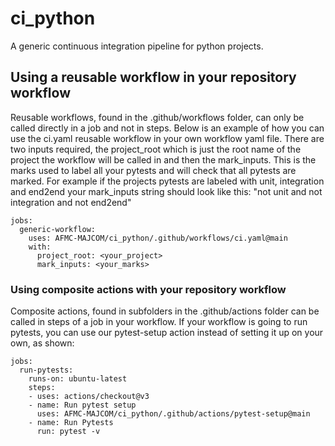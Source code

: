 # ci_python
A generic continuous integration pipeline for python projects.

## Using a reusable workflow in your repository workflow
Reusable workflows, found in the .github/workflows folder, can only be called directly in a job and not in steps. Below is an example of how you can use the ci.yaml reusable workflow in your own workflow yaml file. There are two inputs required, the project_root which is just the root name of the project the workflow will be called in and then the mark_inputs. This is the marks used to label all your pytests and will check that all pytests are marked. For example if the projects pytests are labeled with unit, integration and end2end your mark_inputs string should look like this: "not unit and not integration and not end2end"
```
jobs:
  generic-workflow:
    uses: AFMC-MAJCOM/ci_python/.github/workflows/ci.yaml@main
    with:
      project_root: <your_project>
      mark_inputs: <your_marks>
```

### Using composite actions with your repository workflow
Composite actions, found in subfolders in the .github/actions folder can be called in steps of a job in your workflow. If your workflow is going to run pytests, you can use our pytest-setup action instead of setting it up on your own, as shown:
```
jobs:
  run-pytests:
    runs-on: ubuntu-latest
    steps:
    - uses: actions/checkout@v3
    - name: Run pytest setup
      uses: AFMC-MAJCOM/ci_python/.github/actions/pytest-setup@main
    - name: Run Pytests
      run: pytest -v
```
